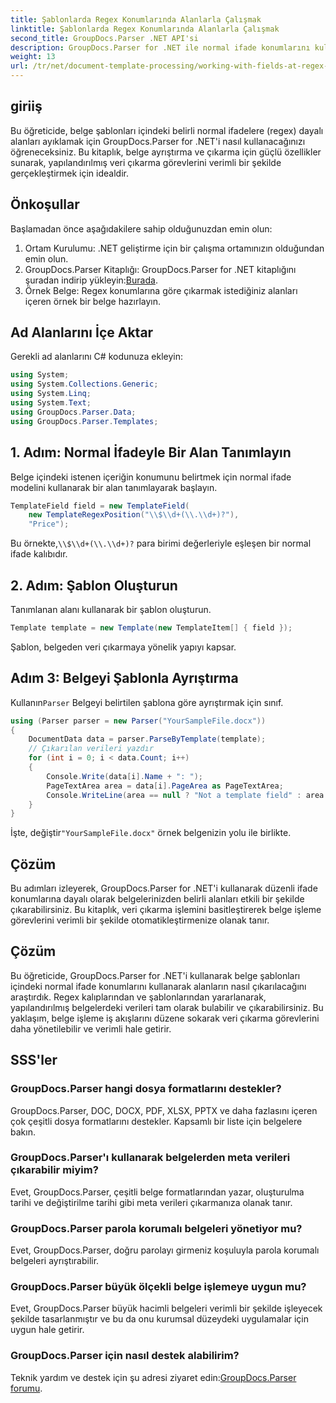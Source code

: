 ```yaml
---
title: Şablonlarda Regex Konumlarında Alanlarla Çalışmak
linktitle: Şablonlarda Regex Konumlarında Alanlarla Çalışmak
second_title: GroupDocs.Parser .NET API'si
description: GroupDocs.Parser for .NET ile normal ifade konumlarını kullanarak belge şablonlarından nasıl veri ayıklayacağınızı öğrenin. Veri çıkarma görevlerinizi verimli bir şekilde otomatikleştirin.
weight: 13
url: /tr/net/document-template-processing/working-with-fields-at-regex-positions-in-templates/
---
```

## giriiş
Bu öğreticide, belge şablonları içindeki belirli normal ifadelere (regex) dayalı alanları ayıklamak için GroupDocs.Parser for .NET'i nasıl kullanacağınızı öğreneceksiniz. Bu kitaplık, belge ayrıştırma ve çıkarma için güçlü özellikler sunarak, yapılandırılmış veri çıkarma görevlerini verimli bir şekilde gerçekleştirmek için idealdir.
## Önkoşullar
Başlamadan önce aşağıdakilere sahip olduğunuzdan emin olun:
1. Ortam Kurulumu: .NET geliştirme için bir çalışma ortamınızın olduğundan emin olun.
2.  GroupDocs.Parser Kitaplığı: GroupDocs.Parser for .NET kitaplığını şuradan indirip yükleyin:[Burada](https://releases.groupdocs.com/parser/net/).
3. Örnek Belge: Regex konumlarına göre çıkarmak istediğiniz alanları içeren örnek bir belge hazırlayın.

## Ad Alanlarını İçe Aktar
Gerekli ad alanlarını C# kodunuza ekleyin:
```csharp
using System;
using System.Collections.Generic;
using System.Linq;
using System.Text;
using GroupDocs.Parser.Data;
using GroupDocs.Parser.Templates;
```
## 1. Adım: Normal İfadeyle Bir Alan Tanımlayın
Belge içindeki istenen içeriğin konumunu belirtmek için normal ifade modelini kullanarak bir alan tanımlayarak başlayın.
```csharp
TemplateField field = new TemplateField(
    new TemplateRegexPosition("\\$\\d+(\\.\\d+)?"),
    "Price");
```
 Bu örnekte,`\\$\\d+(\\.\\d+)?` para birimi değerleriyle eşleşen bir normal ifade kalıbıdır.
## 2. Adım: Şablon Oluşturun
Tanımlanan alanı kullanarak bir şablon oluşturun.
```csharp
Template template = new Template(new TemplateItem[] { field });
```
Şablon, belgeden veri çıkarmaya yönelik yapıyı kapsar.
## Adım 3: Belgeyi Şablonla Ayrıştırma
 Kullanın`Parser` Belgeyi belirtilen şablona göre ayrıştırmak için sınıf.
```csharp
using (Parser parser = new Parser("YourSampleFile.docx"))
{
    DocumentData data = parser.ParseByTemplate(template);
    // Çıkarılan verileri yazdır
    for (int i = 0; i < data.Count; i++)
    {
        Console.Write(data[i].Name + ": ");
        PageTextArea area = data[i].PageArea as PageTextArea;
        Console.WriteLine(area == null ? "Not a template field" : area.Text);
    }
}
```
 İşte, değiştir`"YourSampleFile.docx"` örnek belgenizin yolu ile birlikte.

## Çözüm
Bu adımları izleyerek, GroupDocs.Parser for .NET'i kullanarak düzenli ifade konumlarına dayalı olarak belgelerinizden belirli alanları etkili bir şekilde çıkarabilirsiniz. Bu kitaplık, veri çıkarma işlemini basitleştirerek belge işleme görevlerini verimli bir şekilde otomatikleştirmenize olanak tanır.

## Çözüm
Bu öğreticide, GroupDocs.Parser for .NET'i kullanarak belge şablonları içindeki normal ifade konumlarını kullanarak alanların nasıl çıkarılacağını araştırdık. Regex kalıplarından ve şablonlarından yararlanarak, yapılandırılmış belgelerdeki verileri tam olarak bulabilir ve çıkarabilirsiniz. Bu yaklaşım, belge işleme iş akışlarını düzene sokarak veri çıkarma görevlerini daha yönetilebilir ve verimli hale getirir.

## SSS'ler
### GroupDocs.Parser hangi dosya formatlarını destekler?
GroupDocs.Parser, DOC, DOCX, PDF, XLSX, PPTX ve daha fazlasını içeren çok çeşitli dosya formatlarını destekler. Kapsamlı bir liste için belgelere bakın.
### GroupDocs.Parser'ı kullanarak belgelerden meta verileri çıkarabilir miyim?
Evet, GroupDocs.Parser, çeşitli belge formatlarından yazar, oluşturulma tarihi ve değiştirilme tarihi gibi meta verileri çıkarmanıza olanak tanır.
### GroupDocs.Parser parola korumalı belgeleri yönetiyor mu?
Evet, GroupDocs.Parser, doğru parolayı girmeniz koşuluyla parola korumalı belgeleri ayrıştırabilir.
### GroupDocs.Parser büyük ölçekli belge işlemeye uygun mu?
Evet, GroupDocs.Parser büyük hacimli belgeleri verimli bir şekilde işleyecek şekilde tasarlanmıştır ve bu da onu kurumsal düzeydeki uygulamalar için uygun hale getirir.
### GroupDocs.Parser için nasıl destek alabilirim?
 Teknik yardım ve destek için şu adresi ziyaret edin:[GroupDocs.Parser forumu](https://forum.groupdocs.com/c/parser/17).